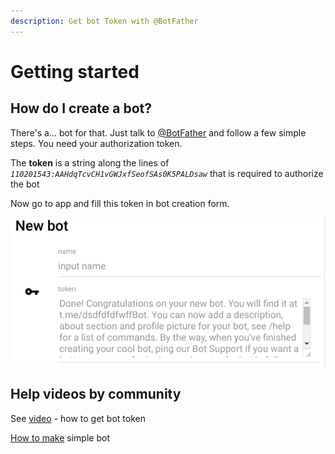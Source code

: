 ```yaml
---
description: Get bot Token with @BotFather
---
```


# Getting started

## &#x20;How do I create a bot?

There's a… bot for that. Just talk to [@BotFather](https://telegram.me/BotFather) and follow a few simple steps. You need your authorization token.

The **token** is a string along the lines of _`110201543:AAHdqTcvCH1vGWJxfSeofSAs0K5PALDsaw`_ that is required to authorize the bot

Now go to app and fill this token in bot creation form.

![](<.gitbook/assets/image (2).png>)

## Help videos by community

See [video](https://youtu.be/MZixi8oIdaA) - how to get bot token

[How to make](https://www.youtube.com/watch?v=2-bR54obN4w) simple bot
